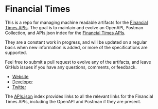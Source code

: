 # Financial TimesThis is a repo for managing machine readable artifacts for the [Financial Times APIs](https://ft.com). The goal is to maintain and evolve an OpenAPI, Postman Collection, and APIs.json index for the [Financial Times APIs](https://ft.com).They are a constant work in progress, and will be updated on a regular basis when new information is added, or more of the specifications are supported.Feel free to submit a pull request to evolve any of the artifacts, and leave GitHub issues if you have any questions, comments, or feedback.- [Website](https://ft.com)- [Developer](https://ft.com)- [Twitter](https://twitter.com/FT)The [APIs.json](https://github.com/api-evangelist/financial-times/blob/master/apis.json) index provides links to all the relevant links for the Financial Times APIs, including the OpenAPI and Postman if they are present.